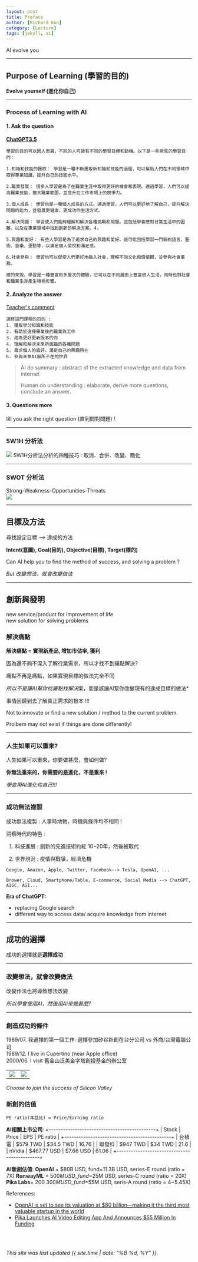 ```yaml
---
layout: post
title: Preface
author: [Richard Kuo]
category: [Lecture]
tags: [jekyll, ai]
---
```


AI evolve you

---
## Purpose of Learning (學習的目的)

**Evolve yourself (進化你自己)**<br>

---
### Process of Learning with AI

#### 1. Ask the question<br>
**[ChatGPT3.5](https://chat.openai.com/)**<br>
```
學習的目的可以因人而異，不同的人可能有不同的學習目標和動機。以下是一些常見的學習目的：

1.知識和技能的獲取： 學習是一種不斷獲取新知識和技能的過程，可以幫助人們在不同領域中取得專業知識，提升自己的技能水平。

2.職業發展： 很多人學習是為了在職業生涯中取得更好的機會和表現。透過學習，人們可以提高職業技能，擴大職業範圍，並提升在工作市場上的競爭力。

3.個人成長： 學習也是一種個人成長的方式。通過學習，人們可以更好地了解自己，提升解決問題的能力，並發展更健康、更成功的生活方式。

4.解決問題： 學習使人們能夠理解和解決各種挑戰和問題。這包括學會應對日常生活中的困難，以及在專業領域中找到創新的解決方案。4.

5.興趣和愛好： 有些人學習是為了追求自己的興趣和愛好。這可能包括學習一門新的語言、藝術、音樂、運動等，以滿足個人愉悅和滿足感。

6.社會參與： 學習也可以促使人們更好地融入社會，理解不同文化和價值觀，並參與社會事務。

總的來說，學習是一種豐富和多層次的體驗，它可以在不同層面上豐富個人生活，同時也對社會和職業生涯產生積極影響。
```

#### 2. Analyze the answer <br>
<u>Teacher's comment</u><br>
```
選修這門課程的目的 :
1. 獲取學分知識和技能
2. 有助於選擇畢業後的職業與工作
3. 成為更好更新版本的你
4. 理解和解決未來所面臨的各種問題
5. 尋求個人的喜好，滿足自己的興趣所在
6. 參與未來AI無所不在的世界
```

> AI do summary : abstract of the extracted knowledge and data from internet<br>
>
> Human do understanding : elaborate, derive more questions, conclude an answer.<br>

#### 3. Questions more
till you ask the right question (直到問對問題) !

---
### 5W1H 分析法
![](https://online.visual-paradigm.com/servlet/editor-content/knowledge/5w1h/how-to-research-topic-with-5w1h/sites/7/2020/02/5w1h-questions-and-answer.png)
5W1H分析法分析的四種技巧 : 取消、合併、改變、簡化

---
### SWOT 分析法
Strong-Weakness-Opportunities-Threats<br>
![](https://image-cdn.learnin.tw/bnextmedia/image/album/2018-10/mt-graphic-img-8214.jpg?w=1200&output=webp)

---
## 目標及方法
尋找設定目標 --> 達成的方法<br>

**Intent(意圖), Goal(目的), Objective(目標), Target(標的)**<br>

Can AI help you to find the method of success, and solving a problem ?<br>

*But 改變想法，就會改變做法*<br>

---
## 創新與發明
new service/product for improvement of life<br>
new solution for solving problems<br>

### 解決痛點

**解決痛點 = 實現新產品, 增加市佔率, 獲利**<br>

因為還不夠不深入了解行業需求，所以才找不到痛點解決?<br>

痛點不再是痛點，如果實現目標的做法完全不同<br>

*所以不是讓AI幫你找痛點找解決*案，而是該讓AI幫你改變現有的達成目標的做法*<br>

事情回歸到去了解真正需求的根本 !!! <br>


Not to innovate or find a new solution / method to the current problem.<br>

Prolbem may not exist if things are done differently!<br>

---
### 人生如果可以重來?

人生如果可以重來，你要做甚麼，會如何做?<br>

**你無法重來的，你需要的是進化，不是重來 !**<br>

*學會用AI進化你自己!!!*<br>

---
### 成功無法複製
成功無法複製 : 人事時地物，時機與條件均不相同 !<br>

洞察時代的特色 :<br>

1. 科技進展 : 創新的先進技術約紅 10~20年，然後被取代

2. 世界現況 : 疫情與戰爭，經濟危機


`Google, Amazon, Apple, Twitter, Facebook--> Tesla, OpenAI, ...`<br>

`Brower, Cloud, Smartphone/Table, E-commerce, Social Media --> ChatGPT, AIGC, AGI...`<br>

**Era of ChatGPT:**<br>
* replacing Google search
* different way to access data/ acquire knowledge from internet

---
## 成功的選擇

成功的選擇就是**選擇成功**<br>

---
### 改變想法，就會改變做法

改變作法也將導致想法改變<br>

*所以學會使用AI，然後用AI來做甚麼?*<br>

---
### 創造成功的條件

1989/07. 我選擇的第一個工作: 選擇參加矽谷新創在台分公司 vs 外商/台灣電腦公司<br>
1989/12. I live in Cupertino (near Apple office)<br>
2000/06. I visit 舊金山泛美金字塔創投基金的辦公室<br>
<table>
<tr>
<td><img src="https://image.archiposition.com/2022/04/20220401132407youfang48.jpg"></td>
<td><img src="https://png.pngtree.com/thumb_back/fw800/background/20221215/pngtree-san-francisco-bays-alcatraz-island-and-its-infamous-prison-photo-image_729547.jpg"></td>
</tr>
</table>

*Choose to join the success of Silicon Valley*<br>

### 新創的估值
`PE ratio(本益比) = Price/Earning ratio`<br>

**AI相關上市公司**:
+---------------------------------------------+
| Stock  | Price       | EPS       | PE ratio |
+---------------------------------------------+
| 台積電 | $579 TWD    | $34.5 TWD |    16.76 |
| 聯發科 | $947 TWD    | $34 TWD   |    21.6  |
| nVidia | $467.77 USD | $7.66 USD |    61.06 |
+---------------------------------------------+

**AI新創估值**:
**OpenAI**   = $80B USD, fund=11.3B USD, series-E round (ratio = 7X)
**RunwayML** = $500M USD, fund=$25M USD, series-C round (ratio = 20X) 
**Pika Labs**= $200~300M USD, fund=$55M USD, seris-A round (ratio = 4~5.45X)

References:<br>
* [OpenAI is set to see its valuation at $80 billion—making it the third most valuable startup in the world](https://qz.com/openai-is-set-to-see-its-valuation-at-80-billion-makin-1850950928)
* [Pika Launches AI Video Editing App And Announces $55 Million In Funding](https://www.forbes.com/sites/kenrickcai/2023/11/27/pika-ai-video-generator-editor-series-a/?sh=6d4b5305421b)

<br>
<br>

*This site was last updated {{ site.time | date: "%B %d, %Y" }}.*

